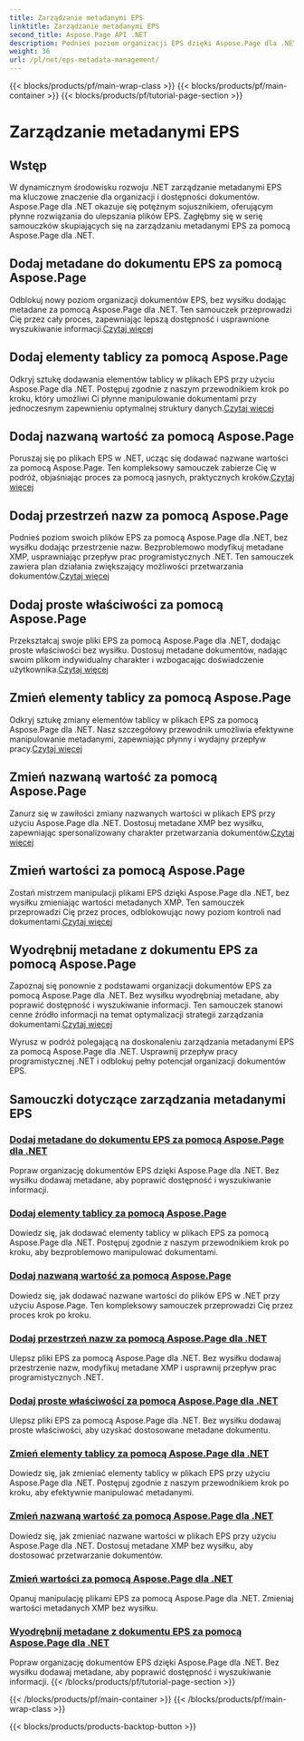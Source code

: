 ```yaml
---
title: Zarządzanie metadanymi EPS
linktitle: Zarządzanie metadanymi EPS
second_title: Aspose.Page API .NET
description: Podnieś poziom organizacji EPS dzięki Aspose.Page dla .NET. Dodawaj metadane bez wysiłku, aby zwiększyć dostępność. Zapoznaj się z samouczkami dotyczącymi zarządzania metadanymi EPS.
weight: 36
url: /pl/net/eps-metadata-management/
---
```


{{< blocks/products/pf/main-wrap-class >}}
{{< blocks/products/pf/main-container >}}
{{< blocks/products/pf/tutorial-page-section >}}

# Zarządzanie metadanymi EPS


## Wstęp

W dynamicznym środowisku rozwoju .NET zarządzanie metadanymi EPS ma kluczowe znaczenie dla organizacji i dostępności dokumentów. Aspose.Page dla .NET okazuje się potężnym sojusznikiem, oferującym płynne rozwiązania do ulepszania plików EPS. Zagłębmy się w serię samouczków skupiających się na zarządzaniu metadanymi EPS za pomocą Aspose.Page dla .NET.

## Dodaj metadane do dokumentu EPS za pomocą Aspose.Page
Odblokuj nowy poziom organizacji dokumentów EPS, bez wysiłku dodając metadane za pomocą Aspose.Page dla .NET. Ten samouczek przeprowadzi Cię przez cały proces, zapewniając lepszą dostępność i usprawnione wyszukiwanie informacji.[Czytaj więcej](./add-metadata-to-eps-document/)

## Dodaj elementy tablicy za pomocą Aspose.Page
 Odkryj sztukę dodawania elementów tablicy w plikach EPS przy użyciu Aspose.Page dla .NET. Postępuj zgodnie z naszym przewodnikiem krok po kroku, który umożliwi Ci płynne manipulowanie dokumentami przy jednoczesnym zapewnieniu optymalnej struktury danych.[Czytaj więcej](./modify-eps-metadata-add-array-items/)

## Dodaj nazwaną wartość za pomocą Aspose.Page
 Poruszaj się po plikach EPS w .NET, ucząc się dodawać nazwane wartości za pomocą Aspose.Page. Ten kompleksowy samouczek zabierze Cię w podróż, objaśniając proces za pomocą jasnych, praktycznych kroków.[Czytaj więcej](./modify-eps-metadata-add-named-value/)

## Dodaj przestrzeń nazw za pomocą Aspose.Page
 Podnieś poziom swoich plików EPS za pomocą Aspose.Page dla .NET, bez wysiłku dodając przestrzenie nazw. Bezproblemowo modyfikuj metadane XMP, usprawniając przepływ prac programistycznych .NET. Ten samouczek zawiera plan działania zwiększający możliwości przetwarzania dokumentów.[Czytaj więcej](./modify-eps-metadata-add-namespace/)

## Dodaj proste właściwości za pomocą Aspose.Page
 Przekształcaj swoje pliki EPS za pomocą Aspose.Page dla .NET, dodając proste właściwości bez wysiłku. Dostosuj metadane dokumentów, nadając swoim plikom indywidualny charakter i wzbogacając doświadczenie użytkownika.[Czytaj więcej](./modify-eps-metadata-add-simple-properties/)

## Zmień elementy tablicy za pomocą Aspose.Page
 Odkryj sztukę zmiany elementów tablicy w plikach EPS za pomocą Aspose.Page dla .NET. Nasz szczegółowy przewodnik umożliwia efektywne manipulowanie metadanymi, zapewniając płynny i wydajny przepływ pracy.[Czytaj więcej](./modify-eps-metadata-change-array-items/)

## Zmień nazwaną wartość za pomocą Aspose.Page
 Zanurz się w zawiłości zmiany nazwanych wartości w plikach EPS przy użyciu Aspose.Page dla .NET. Dostosuj metadane XMP bez wysiłku, zapewniając spersonalizowany charakter przetwarzania dokumentów.[Czytaj więcej](./modify-eps-metadata-change-named-value/)

## Zmień wartości za pomocą Aspose.Page
 Zostań mistrzem manipulacji plikami EPS dzięki Aspose.Page dla .NET, bez wysiłku zmieniając wartości metadanych XMP. Ten samouczek przeprowadzi Cię przez proces, odblokowując nowy poziom kontroli nad dokumentami.[Czytaj więcej](./modify-eps-metadata-change-values/)

## Wyodrębnij metadane z dokumentu EPS za pomocą Aspose.Page
 Zapoznaj się ponownie z podstawami organizacji dokumentów EPS za pomocą Aspose.Page dla .NET. Bez wysiłku wyodrębniaj metadane, aby poprawić dostępność i wyszukiwanie informacji. Ten samouczek stanowi cenne źródło informacji na temat optymalizacji strategii zarządzania dokumentami.[Czytaj więcej](./extract-metadata-from-eps-document/)

Wyrusz w podróż polegającą na doskonaleniu zarządzania metadanymi EPS za pomocą Aspose.Page dla .NET. Usprawnij przepływ pracy programistycznej .NET i odblokuj pełny potencjał organizacji dokumentów EPS.
## Samouczki dotyczące zarządzania metadanymi EPS
### [Dodaj metadane do dokumentu EPS za pomocą Aspose.Page dla .NET](./add-metadata-to-eps-document/)
Popraw organizację dokumentów EPS dzięki Aspose.Page dla .NET. Bez wysiłku dodawaj metadane, aby poprawić dostępność i wyszukiwanie informacji.
### [Dodaj elementy tablicy za pomocą Aspose.Page](./modify-eps-metadata-add-array-items/)
Dowiedz się, jak dodawać elementy tablicy w plikach EPS za pomocą Aspose.Page dla .NET. Postępuj zgodnie z naszym przewodnikiem krok po kroku, aby bezproblemowo manipulować dokumentami.
### [Dodaj nazwaną wartość za pomocą Aspose.Page](./modify-eps-metadata-add-named-value/)
Dowiedz się, jak dodawać nazwane wartości do plików EPS w .NET przy użyciu Aspose.Page. Ten kompleksowy samouczek przeprowadzi Cię przez proces krok po kroku.
### [Dodaj przestrzeń nazw za pomocą Aspose.Page dla .NET](./modify-eps-metadata-add-namespace/)
Ulepsz pliki EPS za pomocą Aspose.Page dla .NET. Bez wysiłku dodawaj przestrzenie nazw, modyfikuj metadane XMP i usprawnij przepływ prac programistycznych .NET.
### [Dodaj proste właściwości za pomocą Aspose.Page dla .NET](./modify-eps-metadata-add-simple-properties/)
Ulepsz pliki EPS za pomocą Aspose.Page dla .NET. Bez wysiłku dodawaj proste właściwości, aby uzyskać dostosowane metadane dokumentu.
### [Zmień elementy tablicy za pomocą Aspose.Page dla .NET](./modify-eps-metadata-change-array-items/)
Dowiedz się, jak zmieniać elementy tablicy w plikach EPS przy użyciu Aspose.Page dla .NET. Postępuj zgodnie z naszym przewodnikiem krok po kroku, aby efektywnie manipulować metadanymi.
### [Zmień nazwaną wartość za pomocą Aspose.Page dla .NET](./modify-eps-metadata-change-named-value/)
Dowiedz się, jak zmieniać nazwane wartości w plikach EPS przy użyciu Aspose.Page dla .NET. Dostosuj metadane XMP bez wysiłku, aby dostosować przetwarzanie dokumentów.
### [Zmień wartości za pomocą Aspose.Page dla .NET](./modify-eps-metadata-change-values/)
Opanuj manipulację plikami EPS za pomocą Aspose.Page dla .NET. Zmieniaj wartości metadanych XMP bez wysiłku.
### [Wyodrębnij metadane z dokumentu EPS za pomocą Aspose.Page dla .NET](./extract-metadata-from-eps-document/)
Popraw organizację dokumentów EPS dzięki Aspose.Page dla .NET. Bez wysiłku dodawaj metadane, aby poprawić dostępność i wyszukiwanie informacji.
{{< /blocks/products/pf/tutorial-page-section >}}

{{< /blocks/products/pf/main-container >}}
{{< /blocks/products/pf/main-wrap-class >}}

{{< blocks/products/products-backtop-button >}}
